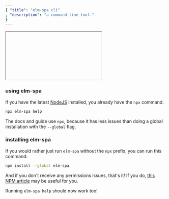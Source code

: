 ```yaml
---
{ "title": "elm-spa cli"
, "description": "a command line tool."
}
---
```


<iframe></iframe>

### using elm-spa

If you have the latest [NodeJS](https://nodejs.org) installed, you already have the `npx` command.

```bash
npx elm-spa help
```

The docs and guide use `npx`, because it has less issues than doing a global installation
with the `--global` flag.

### installing elm-spa

If you would rather just run `elm-spa` without the `npx` prefix, you can run this
command:

```bash
npm install --global elm-spa
```

And if you don't receive any permissions issues, that's it! If you do, [this NPM article](https://docs.npmjs.com/resolving-eacces-permissions-errors-when-installing-packages-globally)
may be useful for you.

Running `elm-spa help` should now work too!
